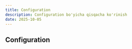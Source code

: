 ```yaml
---
title: Configuration
description: Configuration bo'yicha qisqacha ko'rinish
date: 2025-10-05
---
```


## Configuration

<div class="my-md-content">

</div>

